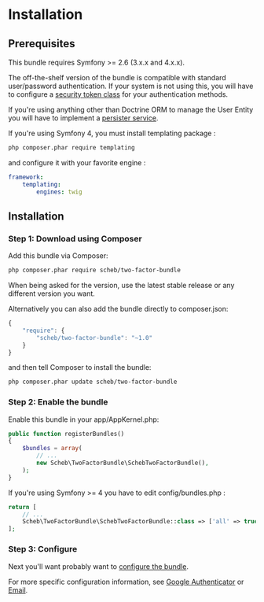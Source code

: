 Installation
============

## Prerequisites

This bundle requires Symfony >= 2.6 (3.x.x and 4.x.x).

The off-the-shelf version of the bundle is compatible with standard user/password authentication. If your system is not using this, you will have to configure a [security token class](configuration.md) for your authentication methods.

If you're using anything other than Doctrine ORM to manage the User Entity you will have to implement a [persister service](persister.md).

If you're using Symfony 4, you must install templating package :

```bash
php composer.phar require templating
```

and configure it with your favorite engine : 

```yaml
framework:
    templating:
        engines: twig
```

## Installation

### Step 1: Download using Composer

Add this bundle via Composer:

```bash
php composer.phar require scheb/two-factor-bundle
```

When being asked for the version, use the latest stable release or any different version you want.

Alternatively you can also add the bundle directly to composer.json:

```js
{
    "require": {
        "scheb/two-factor-bundle": "~1.0"
    }
}
```

and then tell Composer to install the bundle:

```bash
php composer.phar update scheb/two-factor-bundle
```

### Step 2: Enable the bundle

Enable this bundle in your app/AppKernel.php:

```php
public function registerBundles()
{
    $bundles = array(
        // ...
        new Scheb\TwoFactorBundle\SchebTwoFactorBundle(),
    );
}
```

If you're using Symfony >= 4 you have to edit config/bundles.php :

```php
return [
	// ...
    Scheb\TwoFactorBundle\SchebTwoFactorBundle::class => ['all' => true],
];

```


### Step 3: Configure

Next you'll want probably want to [configure the bundle](configuration.md).

For more specific configuration information, see [Google Authenticator](google.md) or [Email](email.md).
